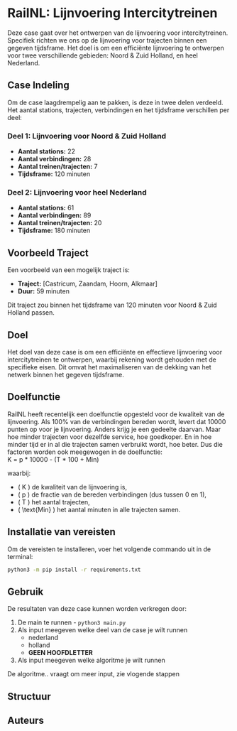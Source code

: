# RailNL: Lijnvoering Intercitytreinen

Deze case gaat over het ontwerpen van de lijnvoering voor intercitytreinen. Specifiek richten we ons op de lijnvoering voor trajecten binnen een gegeven tijdsframe. Het doel is om een efficiënte lijnvoering te ontwerpen voor twee verschillende gebieden: Noord & Zuid Holland, en heel Nederland.

## Case Indeling

Om de case laagdrempelig aan te pakken, is deze in twee delen verdeeld. Het aantal stations, trajecten, verbindingen en het tijdsframe verschillen per deel:

### Deel 1: Lijnvoering voor Noord & Zuid Holland
- **Aantal stations:** 22
- **Aantal verbindingen:** 28
- **Aantal treinen/trajecten:** 7
- **Tijdsframe:** 120 minuten

### Deel 2: Lijnvoering voor heel Nederland
- **Aantal stations:** 61
- **Aantal verbindingen:** 89
- **Aantal treinen/trajecten:** 20
- **Tijdsframe:** 180 minuten

## Voorbeeld Traject

Een voorbeeld van een mogelijk traject is:
- **Traject:** [Castricum, Zaandam, Hoorn, Alkmaar]
- **Duur:** 59 minuten

Dit traject zou binnen het tijdsframe van 120 minuten voor Noord & Zuid Holland passen.


## Doel
Het doel van deze case is om een efficiënte en effectieve lijnvoering voor intercitytreinen te ontwerpen, waarbij rekening wordt gehouden met de specifieke eisen. Dit omvat het maximaliseren van de dekking van het netwerk binnen het gegeven tijdsframe.

## Doelfunctie
RailNL heeft recentelijk een doelfunctie opgesteld voor de kwaliteit van de lijnvoering. Als 100% van de verbindingen bereden wordt, levert dat 10000 punten op voor je lijnvoering. Anders krijg je een gedeelte daarvan. Maar hoe minder trajecten voor dezelfde service, hoe goedkoper. En in hoe minder tijd er in al die trajecten samen verbruikt wordt, hoe beter. Dus die factoren worden ook meegewogen in de doelfunctie:  
K = p * 10000 - (T * 100 + Min)  


waarbij:
- \( K \) de kwaliteit van de lijnvoering is,
- \( p \) de fractie van de bereden verbindingen (dus tussen 0 en 1),
- \( T \) het aantal trajecten,
- \( \text{Min} \) het aantal minuten in alle trajecten samen.  

## Installatie van vereisten

Om de vereisten te installeren, voer het volgende commando uit in de terminal:

```bash
python3 -m pip install -r requirements.txt
```
## Gebruik
De resultaten van deze case kunnen worden verkregen door:
1. De main te runnen
        - ```python3 main.py```
2. Als input meegeven welke deel van de case je wilt runnen
    - nederland
    - holland
    - **GEEN HOOFDLETTER**
3. Als input meegeven welke algoritme je wilt runnen


De algoritme.. vraagt om meer input, zie vlogende stappen

## Structuur 
## Auteurs